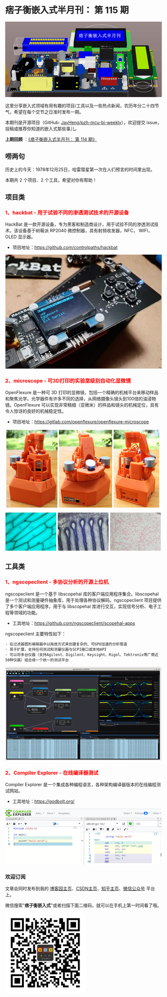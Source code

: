 # 痞子衡嵌入式半月刊： 第 115 期

![](https://raw.githubusercontent.com/JayHeng/pzh-mcu-bi-weekly/master/pics/pzh_mcu_bi_weekly.PNG)

这里分享嵌入式领域有用有趣的项目/工具以及一些热点新闻，农历年分二十四节气，希望在每个交节之日准时发布一期。

本期刊是开源项目（GitHub: [JayHeng/pzh-mcu-bi-weekly](https://github.com/JayHeng/pzh-mcu-bi-weekly)），欢迎提交 issue，投稿或推荐你知道的嵌入式那些事儿。

**上期回顾** ：[《痞子衡嵌入式半月刊： 第 114 期》](https://www.cnblogs.com/henjay724/p/18608851)

## 唠两句

历史上的今天：1978年12月25日，哈雷彗星第一次在人们预言的时间里出现。

本期共 2 个项目、2 个工具，希望对你有帮助！

## 项目类

### <font color="red">1、hackbat - 用于试验不同的渗透测试技术的开源设备</font>

HackBat 是一款开源设备，专为黑客和制造商设计，用于试验不同的渗透测试技术。该设备基于树莓派 RP2040 微控制器，具有射频收发器，NFC， WIFI， OLED 显示器。

 * 项目地址：https://github.com/controlpaths/hackbat

![](https://raw.githubusercontent.com/JayHeng/pzh-mcu-bi-weekly/master/pics/issue-115/hackbat.PNG)

### <font color="red">2、microscope - 可3D打印的实验室级别自动化显微镜</font>

OpenFlexure 是一种可 3D 打印的显微镜，包括一个精确的机械平台来移动样品和聚焦光学。光学器件有许多不同的选择，从网络摄像头镜头到100倍的油浸物镜。OpenFlexure 可以实现非常精细（亚微米）的样品和镜头的机械定位，具有令人惊讶的良好的机械稳定性。

 * 项目地址：https://gitlab.com/openflexure/openflexure-microscope

![](https://raw.githubusercontent.com/JayHeng/pzh-mcu-bi-weekly/master/pics/issue-115/microscope.PNG)

## 工具类

### <font color="red">1、ngscopeclient - 多协议分析的开源上位机</font>

ngscopeclient 是一个基于 libscopehal 库的客户端应用程序集合。libscopehal 是一个测试和测量硬件抽象库，用于处理各种协议解码。ngscopeclient 项目提供了多个客户端应用程序，用于与 libscopehal 库进行交互，实现信号分析、电子工程等领域的功能。

 * 工具地址：https://github.com/ngscopeclient/scopehal-apps

ngscopeclient 主要特性如下：  

```text
- 在过滤器图形编辑器中以拖放方式来创建复杂的、可GPU加速的分析管道
- 易于扩展，支持任何测试和测量仪器与SCPI接口或本地API
- 可以将多台仪器（支持Agilent、Digilent、Keysight、Rigol、Tektronix等厂商近50种仪器）组合成一个统一的测试平台
```

![](https://raw.githubusercontent.com/JayHeng/pzh-mcu-bi-weekly/master/pics/issue-115/ngscopeclient.PNG)

### <font color="red">2、Compiler Explorer - 在线编译器测试</font>

Compiler Explorer 是一个集成各种编程语言，各种架构编译器版本的在线编程测试网站。

 * 工具地址：https://godbolt.org/

![](https://raw.githubusercontent.com/JayHeng/pzh-mcu-bi-weekly/master/pics/issue-115/CompilerExplorer.PNG)

### 欢迎订阅

文章会同时发布到我的 [博客园主页](https://www.cnblogs.com/henjay724/)、[CSDN主页](https://blog.csdn.net/henjay724)、[知乎主页](https://www.zhihu.com/people/henjay724)、[微信公众号](http://weixin.sogou.com/weixin?type=1&query=痞子衡嵌入式) 平台上。

微信搜索"__痞子衡嵌入式__"或者扫描下面二维码，就可以在手机上第一时间看了哦。

![](https://raw.githubusercontent.com/JayHeng/pzhmcu-picture/master/wechat/pzhMcu_qrcode_258x258.jpg)

